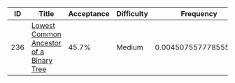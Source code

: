 |ID|Title|Acceptance|Difficulty|Frequency|
|----|-----|----|---|---|
|236|[Lowest Common Ancestor of a Binary Tree]( https://leetcode.com/problems/lowest-common-ancestor-of-a-binary-tree)|45.7%|Medium|0.004507557778555423|
